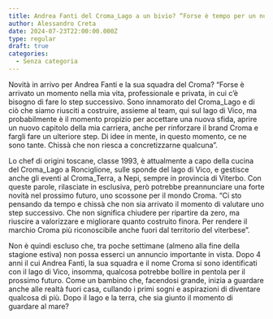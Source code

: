 ```yaml
---
title: Andrea Fanti del Croma_Lago a un bivio? “Forse è tempo per un nuovo capitolo”
author: Alessandro Creta
date: 2024-07-23T22:00:00.000Z
type: regular
draft: true
categories:
  - Senza categoria
---
```


Novità in arrivo per Andrea Fanti e la sua squadra del Croma? “Forse è arrivato un momento nella mia vita, professionale e privata, in cui c’è bisogno di fare lo step successivo. Sono innamorato del Croma\_Lago e di ciò che siamo riusciti a costruire, assieme al team, qui sul lago di Vico, ma probabilmente è il momento propizio per accettare una nuova sfida, aprire un nuovo capitolo della mia carriera, anche per rinforzare il brand Croma e fargli fare un ulteriore step. Di idee in mente, in questo momento, ce ne sono tante. Chissà che non riesca a concretizzarne qualcuna”. 

Lo chef di origini toscane, classe 1993, è attualmente a capo della cucina del Croma\_Lago a Ronciglione, sulle sponde del lago di Vico, e gestisce anche gli eventi al Croma\_Terra, a Nepi, sempre in provincia di Viterbo. Con queste parole, rilasciate in esclusiva, però potrebbe preannunciare una forte novità nel prossimo futuro, uno scossone per il mondo Croma. “Ci sto pensando da tempo e chissà che non sia arrivato il momento di valutare uno step successivo. Che non significa chiudere per ripartire da zero, ma riuscire a valorizzare e migliorare quanto costruito finora. Per rendere il marchio Croma più riconoscibile anche fuori dal territorio del viterbese”.

Non è quindi escluso che, tra poche settimane (almeno alla fine della stagione estiva) non possa esserci un annuncio importante in vista. Dopo 4 anni il cui Andrea Fanti, la sua squadra e il nome Croma si sono identificati con il lago di Vico, insomma, qualcosa potrebbe bollire in pentola per il prossimo futuro. Come un bambino che, facendosi grande, inizia a guardare anche alle realtà fuori casa, cullando i primi sogni e aspirazioni di diventare qualcosa di più. Dopo il lago e la terra, che sia giunto il momento di guardare al mare?

